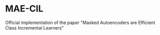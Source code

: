 # MAE-CIL
Official implementation of the paper "Masked Autoencoders are Efficient Class Incremental Learners"
